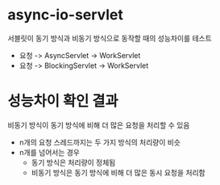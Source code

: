 # async-io-servlet

서블릿이 동기 방식과 비동기 방식으로 동작할 때의 성능차이를 테스트
* 요청 -> AsyncServlet -> WorkServlet
* 요청 -> BlockingServlet -> WorkServlet


# 성능차이 확인 결과

비동기 방식이 동기 방식에 비해 더 많은 요청을 처리할 수 있음
* n개의 요청 스레드까지는 두 가지 방식의 처리량이 비슷
* n개를 넘어서는 경우
    * 동기 방식은 처리량이 정체됨
    * 비동기 방식은 동기 방식에 비해 더 많은 동시 요청을 처리함






